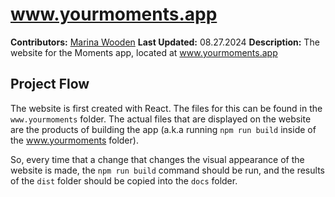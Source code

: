 # www.yourmoments.app
**Contributors:** [Marina Wooden](mailto:woodenmarina@gmail.com)
**Last Updated:** 08.27.2024
**Description:** The website for the Moments app, located at www.yourmoments.app

## Project Flow
The website is first created with React.  The files for this can be found in the
`www.yourmoments` folder.  The actual files that are displayed on the website are
the products of building the app (a.k.a running `npm run build` inside of the
www.yourmoments folder).

So, every time that a change that changes the visual appearance of the website is
made, the `npm run build` command should be run, and the results of the `dist`
folder should be copied into the `docs` folder.
